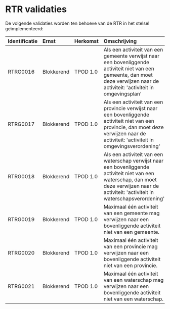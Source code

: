 
# RTR validaties

De volgende validaties worden ten behoeve van de RTR in het stelsel
geïmplementeerd:

| Identificatie | Ernst | Herkomst | Omschrijving|
|:--------------|:------|:---------|:------------|
|RTRG0016|Blokkerend|TPOD 1.0|Als een activiteit van een gemeente verwijst naar een bovenliggende activiteit niet van een gemeente, dan moet deze verwijzen naar de activiteit: 'activiteit in omgevingsplan'|
|RTRG0017|Blokkerend|TPOD 1.0|Als een activiteit van een provincie verwijst naar een bovenliggende activiteit niet van een provincie, dan moet deze verwijzen naar de activiteit: 'activiteit in omgevingsverordening'|
|RTRG0018|Blokkerend|TPOD 1.0|Als een activiteit van een waterschap verwijst naar een bovenliggende activiteit niet van een waterschap, dan moet deze verwijzen naar de activiteit: 'activiteit in waterschapsverordening'|
|RTRG0019|Blokkerend|TPOD 1.0|Maximaal één activiteit van een gemeente mag verwijzen naar een bovenliggende activiteit niet van een gemeente.|
|RTRG0020|Blokkerend|TPOD 1.0|Maximaal één activiteit van een provincie mag verwijzen naar een bovenliggende activiteit niet van een provincie.|
|RTRG0021|Blokkerend|TPOD 1.0|Maximaal één activiteit van een waterschap mag verwijzen naar een bovenliggende activiteit niet van een waterschap.|
